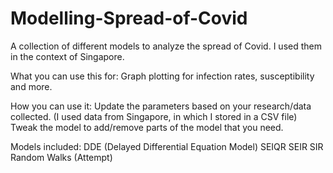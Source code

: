# Modelling-Spread-of-Covid
A collection of different models to analyze the spread of Covid. I used them in the context of Singapore.

What you can use this for:
Graph plotting for infection rates, susceptibility and more.

How you can use it:
Update the parameters based on your research/data collected. (I used data from Singapore, in which I stored in a CSV file)
Tweak the model to add/remove parts of the model that you need.

Models included:
DDE (Delayed Differential Equation Model)
SEIQR
SEIR
SIR
Random Walks (Attempt)
